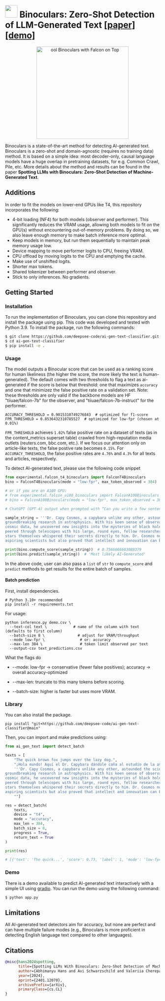 # <img src="./assets/bino-logo.svg" width=40 style="padding-top: 0px"/>  Binoculars: Zero-Shot Detection of LLM-Generated Text [[paper]](https://arxiv.org/abs/2401.12070)[[demo]](https://huggingface.co/spaces/tomg-group-umd/Binoculars)

<p align="center">
  <img src="assets/binoculars.jpg" width="300" height="300" alt="ool Binoculars with Falcon on Top">
</p>

Binoculars is a state-of-the-art method for detecting AI-generated text. Binoculars is a
zero-shot and domain-agnostic (requires no training data) method. It is based on a simple idea: most
decoder-only, causal language models have a huge overlap in pretraining datasets, for e.g. Common Crawl, Pile, etc.
More details about the method and results can be found in the paper **Spotting LLMs with Binoculars: Zero-Shot
Detection of Machine-Generated Text**.

## Additions

In order to fit the models on lower-end GPUs like T4, this repository incorporates the following:

- 4-bit loading (NF4) for both models (observer and performer). This significantly reduces the VRAM usage, allowing both models to fit on the GPU(s) without encountering out-of-memory problems. By doing so, we also leave enough memory to make batch inference more optimal.
- Keep models in memory, but run them sequentially to maintain peak memory usage low.
- Device mapping to move performer logits to CPU, freeing VRAM.
- CPU offload by moving logits to the CPU and emptying the cache. 
- Make use of unshifted logits.
- Shorter max tokens.
- Shared tokenizer between performer and observer.
- Stick to only inferences. No gradients.

## Getting Started

### Installation

To run the implementation of Binoculars, you can clone this repository and install the package using pip. This code was developed and tested with Python 3.9. To install the package, run the
following commands:

```bash
$ git clone https://github.com/deepsee-code/ai-gen-text-classifier.git
$ cd ai-gen-text-classifier
$ pip install -e .
```



### Usage

The model outputs a Binocular score that can be used as a ranking score for human likeliness (the higher the score, the more likely the text is human-generated). The default comes with two thresholds to flag a text as ai-generated if the score is below that threshold: one that maximizes `accuracy` and one that minimizez the false positive rate on a validation set. Note: these thresholds are only valid if the backbone models are HF "tiiuae/falcon-7b" for the observer, and "tiiuae/falcon-7b-instruct" for the performer. 

```
ACCURACY_THRESHOLD = 0.9015310749276843  # optimized for f1-score
FPR_THRESHOLD = 0.8536432310785527  # optimized for low-fpr (chosen at 0.01%)
```

`FPR_THRESHOLD` achieves `1.02%` false positive rate on a dataset of texts (as in the content_metrics superset table) crawled from high-reputation media outlets (reuters.com, bbc.com, etc.). If we focus our attention only on article-like texts, the false postive rate becomes `0.15%`. For `ACCURACY_THRESHOLD`, the false positive rates are `4.76%` and `4.3%` for all texts and articles, respectively.


To detect AI-generated text, please use the following code snippet

```python
from experimental.falcon_t4_binoculars import FalconT4Binoculars
bino = FalconT4Binoculars(mode = "low-fpr", max_token_observed = 384)

# or if you are on A100 GPU:
# from experimental.falcon_a100_binoculars import FalconA100Binoculars
# bino = FalconA100Binoculars(mode = "low-fpr", max_token_observed = 384)

# ChatGPT (GPT-4) output when prompted with “Can you write a few sentences about a capybara that is an astrophysicist?"

sample_string = '''Dr. Capy Cosmos, a capybara unlike any other, astounded the scientific community with his 
groundbreaking research in astrophysics. With his keen sense of observation and unparalleled ability to interpret 
cosmic data, he uncovered new insights into the mysteries of black holes and the origins of the universe. As he 
peered through telescopes with his large, round eyes, fellow researchers often remarked that it seemed as if the 
stars themselves whispered their secrets directly to him. Dr. Cosmos not only became a beacon of inspiration to 
aspiring scientists but also proved that intellect and innovation can be found in the most unexpected of creatures.'''

print(bino.compute_score(sample_string))  # 0.7566666603088379
print(bino.predict(sample_string))  # 'Most likely AI-Generated'
```

In the above code, user can also pass a `list` of `str` to `compute_score` and `predict` methods to get results for
the entire batch of samples.

#### Batch prediction

First, install dependencies.

```
# Python 3.10+ recommended
pip install -r requirements.txt
```

For usage:

```
python inference.py demo.csv \
  --text-col text \            # name of the column with text (defaults to first column)
  --batch-size 8 \               # adjust for VRAM/throughput
  --mode low-fpr \                # or: accuracy
  --max-len 384 \                 # token limit observed per text
  --output-csv text_predictions.csv
```

What the flags do

- --mode: low-fpr → conservative (fewer false positives); accuracy → overall accuracy-optimized

- --max-len: truncate to this many tokens before scoring.

- --batch-size: higher is faster but uses more VRAM.

### Library

You can also install the package.

```
pip install "git+https://github.com/deepsee-code/ai-gen-text-classifier@main"
```

Then, you can import and make predictions using:

```python
from ai_gen_text import detect_batch

texts = [
    "The quick brown fox jumps over the lazy dog.",
    "¡Hola mundo! Aquí el Dr. Capybara dándole caña al estudio de la astrofísica.",
    '''Dr. Capy Cosmos, a capybara unlike any other, astounded the scientific community with his
groundbreaking research in astrophysics. With his keen sense of observation and unparalleled ability to interpret
cosmic data, he uncovered new insights into the mysteries of black holes and the origins of the universe. As he
peered through telescopes with his large, round eyes, fellow researchers often remarked that it seemed as if the
stars themselves whispered their secrets directly to him. Dr. Cosmos not only became a beacon of inspiration to
aspiring scientists but also proved that intellect and innovation can be found in the most unexpected of creatures.''',
    ""]

res = detect_batch(
    texts,
    device = "t4",
    mode = "accuracy",
    max_len = 384,
    batch_size = 8,  
    progress = True,
    return_text = True
)

print(res)

# [{'text': 'The quick...', 'score': 0.73, 'label': 1, 'mode': 'low-fpr', 'threshold': 0.8536}, ...]
```


### Demo

There is a demo available to predict AI-generated text interactively with a simple UI
using [gradio](https://github.com/gradio-app/gradio). You can run the demo using the following command:

```bash
$ python app.py
```

## Limitations

All AI-generated text detectors aim for accuracy, but none are perfect and can have multiple failure modes (e.g.,
Binoculars is more proficient in detecting English language text compared to other languages).

## Citations

```bibtex
@misc{hans2024spotting,
      title={Spotting LLMs With Binoculars: Zero-Shot Detection of Machine-Generated Text}, 
      author={Abhimanyu Hans and Avi Schwarzschild and Valeriia Cherepanova and Hamid Kazemi and Aniruddha Saha and Micah Goldblum and Jonas Geiping and Tom Goldstein},
      year={2024},
      eprint={2401.12070},
      archivePrefix={arXiv},
      primaryClass={cs.CL}
}
```


